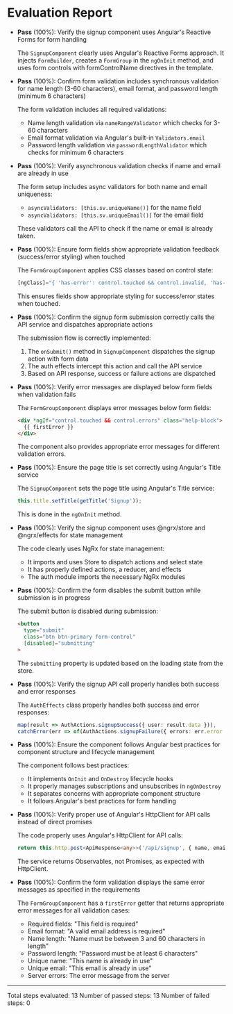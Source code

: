 # Evaluation Report

- **Pass** (100%): Verify the signup component uses Angular's Reactive Forms for form handling
    
    The `SignupComponent` clearly uses Angular's Reactive Forms approach. It injects `FormBuilder`, creates a `FormGroup` in the `ngOnInit` method, and uses form controls with formControlName directives in the template.

- **Pass** (100%): Confirm form validation includes synchronous validation for name length (3-60 characters), email format, and password length (minimum 6 characters)
    
    The form validation includes all required validations:
    - Name length validation via `nameRangeValidator` which checks for 3-60 characters
    - Email format validation via Angular's built-in `Validators.email`
    - Password length validation via `passwordLengthValidator` which checks for minimum 6 characters

- **Pass** (100%): Verify asynchronous validation checks if name and email are already in use
    
    The form setup includes async validators for both name and email uniqueness:
    - `asyncValidators: [this.sv.uniqueName()]` for the name field
    - `asyncValidators: [this.sv.uniqueEmail()]` for the email field
    
    These validators call the API to check if the name or email is already taken.

- **Pass** (100%): Ensure form fields show appropriate validation feedback (success/error styling) when touched
    
    The `FormGroupComponent` applies CSS classes based on control state:
    ```typescript
    [ngClass]="{ 'has-error': control.touched && control.invalid, 'has-success': control.touched && control.valid }"
    ```
    This ensures fields show appropriate styling for success/error states when touched.

- **Pass** (100%): Confirm the signup form submission correctly calls the API service and dispatches appropriate actions
    
    The submission flow is correctly implemented:
    1. The `onSubmit()` method in `SignupComponent` dispatches the signup action with form data
    2. The auth effects intercept this action and call the API service
    3. Based on API response, success or failure actions are dispatched

- **Pass** (100%): Verify error messages are displayed below form fields when validation fails
    
    The `FormGroupComponent` displays error messages below form fields:
    ```html
    <div *ngIf="control.touched && control.errors" class="help-block">
      {{ firstError }}
    </div>
    ```
    The component also provides appropriate error messages for different validation errors.

- **Pass** (100%): Ensure the page title is set correctly using Angular's Title service
    
    The `SignupComponent` sets the page title using Angular's Title service:
    ```typescript
    this.title.setTitle(getTitle('Signup'));
    ```
    This is done in the `ngOnInit` method.

- **Pass** (100%): Verify the signup component uses @ngrx/store and @ngrx/effects for state management
    
    The code clearly uses NgRx for state management:
    - It imports and uses Store to dispatch actions and select state
    - It has properly defined actions, a reducer, and effects
    - The auth module imports the necessary NgRx modules

- **Pass** (100%): Confirm the form disables the submit button while submission is in progress
    
    The submit button is disabled during submission:
    ```html
    <button
      type="submit"
      class="btn btn-primary form-control"
      [disabled]="submitting"
    >
    ```
    The `submitting` property is updated based on the loading state from the store.

- **Pass** (100%): Verify the signup API call properly handles both success and error responses
    
    The `AuthEffects` class properly handles both success and error responses:
    ```typescript
    map(result => AuthActions.signupSuccess({ user: result.data })),
    catchError(err => of(AuthActions.signupFailure({ errors: err.error })))
    ```

- **Pass** (100%): Ensure the component follows Angular best practices for component structure and lifecycle management
    
    The component follows best practices:
    - It implements `OnInit` and `OnDestroy` lifecycle hooks
    - It properly manages subscriptions and unsubscribes in `ngOnDestroy`
    - It separates concerns with appropriate component structure
    - It follows Angular's best practices for form handling

- **Pass** (100%): Verify proper use of Angular's HttpClient for API calls instead of direct promises
    
    The code properly uses Angular's HttpClient for API calls:
    ```typescript
    return this.http.post<ApiResponse<any>>('/api/signup', { name, email, password });
    ```
    The service returns Observables, not Promises, as expected with HttpClient.

- **Pass** (100%): Confirm the form validation displays the same error messages as specified in the requirements
    
    The `FormGroupComponent` has a `firstError` getter that returns appropriate error messages for all validation cases:
    - Required fields: "This field is required"
    - Email format: "A valid email address is required"
    - Name length: "Name must be between 3 and 60 characters in length"
    - Password length: "Password must be at least 6 characters"
    - Unique name: "This name is already in use"
    - Unique email: "This email is already in use"
    - Server errors: The error message from the server

---

Total steps evaluated: 13
Number of passed steps: 13
Number of failed steps: 0